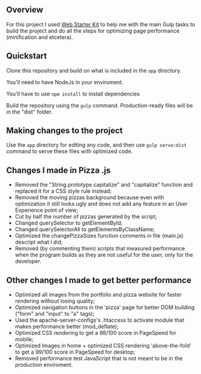 
## Overview

For this project I used [Web Starter Kit](https://developers.google.com/web/starter-kit) to help me with the main Gulp tasks to build the project and do all the steps for optimizing page performance (minification and etcetera). 


## Quickstart

Clone this repository and build on what is included in the `app` directory.

You'll need to have NodeJs in your enviroment.

You'll have to use `npm install` to install dependencies

Build the repository using the `gulp` command. Production-ready files will be in the "dist" folder.

## Making changes to the project

Use the `app` directory for editing any code, and then use `gulp serve:dist` command to serve these files with optimized code.

## Changes I made in Pizza .js

* Removed the "String.prototype.capitalize" and "capitalize" function and replaced it for a CSS style rule instead;
* Removed the moving pizzas background because even with optimization it still looks ugly and does not add any feature in an User Experience point of view;
* Cut by half the number of pizzas generated by the script;
* Changed querySelector to getElementById;
* Changed querySelectorAll to getElementsByClassName;
* Optimized the changePizzaSizes function comments in file (main.js) descript what I did;
* Removed (by commenting them) scripts that measured performance when the program builds as they are not useful for the user, only for the developer.

## Other changes I made to get better performance

* Optimized all images from the portfolio and pizza website for faster rendering without losing quality;
* Optimized navigation buttons in the 'pizza' page for better DOM building ("form" and "input" to "a" tags);
* Used the apache-server-configs's .htaccess to activate module that makes performance better (mod_deflate);
* Optimized CSS rendering to get a 98/100 score in PageSpeed for mobile;
* Optimized Images in home + optimized CSS rendering 'above-the-fold' to get a 99/100 score in PageSpeed for desktop;
* Removed performance test JavaScript that is not meant to be in the production enviroment.